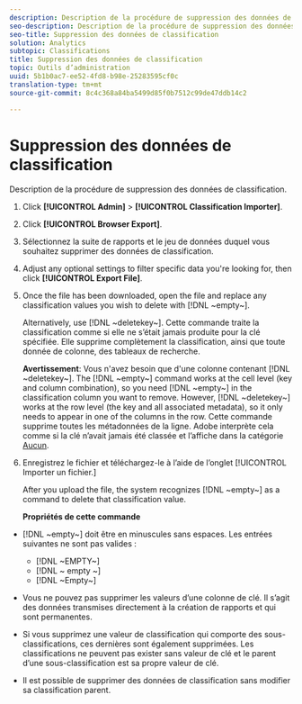 ```yaml
---
description: Description de la procédure de suppression des données de classification.
seo-description: Description de la procédure de suppression des données de classification.
seo-title: Suppression des données de classification
solution: Analytics
subtopic: Classifications
title: Suppression des données de classification
topic: Outils d’administration
uuid: 5b1b0ac7-ee52-4fd8-b98e-25283595cf0c
translation-type: tm+mt
source-git-commit: 8c4c368a84ba5499d85f0b7512c99de47ddb14c2

---
```



# Suppression des données de classification

Description de la procédure de suppression des données de classification.

1. Click **[!UICONTROL Admin]** &gt; **[!UICONTROL Classification Importer]**.
1. Click **[!UICONTROL Browser Export]**.
1. Sélectionnez la suite de rapports et le jeu de données duquel vous souhaitez supprimer des données de classification.
1. Adjust any optional settings to filter specific data you're looking for, then click **[!UICONTROL Export File]**.
1. Once the file has been downloaded, open the file and replace any classification values you wish to delete with [!DNL ~empty~].

   Alternatively, use [!DNL ~deletekey~]. Cette commande traite la classification comme si elle ne s’était jamais produite pour la clé spécifiée. Elle supprime complètement la classification, ainsi que toute donnée de colonne, des tableaux de recherche.

   **Avertissement**: Vous n'avez besoin que d'une colonne contenant [!DNL ~deletekey~]. The [!DNL ~empty~] command works at the cell level (key and column combination), so you need [!DNL ~empty~] in the classification column you want to remove. However, [!DNL ~deletekey~] works at the row level (the key and all associated metadata), so it only needs to appear in one of the columns in the row. Cette commande supprime toutes les métadonnées de la ligne. Adobe interprète cela comme si la clé n’avait jamais été classée et l’affiche dans la catégorie [Aucun](/help/components/c-classifications2/c-classifications-importer/nonclassified-keys.md#concept_233E51DDF3084FF7B7EA89381C73C5FF).

1. Enregistrez le fichier et téléchargez-le à l’aide de l’onglet [!UICONTROL Importer un fichier.]

   After you upload the file, the system recognizes [!DNL ~empty~] as a command to delete that classification value.

   **Propriétés de cette commande**

* [!DNL ~empty~] doit être en minuscules sans espaces. Les entrées suivantes ne sont pas valides :

   * [!DNL ~EMPTY~]
   * [!DNL ~ empty ~]
   * [!DNL ~Empty~]

* Vous ne pouvez pas supprimer les valeurs d’une colonne de clé. Il s’agit des données transmises directement à la création de rapports et qui sont permanentes.
* Si vous supprimez une valeur de classification qui comporte des sous-classifications, ces dernières sont également supprimées. Les classifications ne peuvent pas exister sans valeur de clé et le parent d’une sous-classification est sa propre valeur de clé.
* Il est possible de supprimer des données de classification sans modifier sa classification parent.

